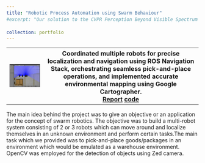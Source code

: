 ```yaml
---
title: "Robotic Process Automation using Swarm Behaviour"
#excerpt: "Our solution to the CVPR Perception Beyond Visible Spectrum Workshop 2022: Multi-Modal Aerial View Object Classification challenge. We proposed a novel Multi-Modal Domain Fusion(MDF) network to learn the domain invariant features from multi-modal data and use it to accurately classify the aerial view objects<br/><a href="https://arxiv.org/pdf/2212.07039.pdf">paper</a>    <a href="https://github.com/Sumanth181099/PBVS_MAVOC2022">code</a><br><img src='/images/Screenshot from 2023-10-05 19-16-19.png'>"

collection: portfolio
---
```

<table style="border-collapse: collapse; border: none; font-size:16px">
<tr style="border: none;">
<th style="border: none;"><img src="/images/swarmrpa_githubio.gif" width="100%" height="100%"/></th>
<th style="border: none; ">Coordinated multiple robots for precise localization and navigation using ROS Navigation Stack, orchestrating seamless pick-and-place operations, and implemented accurate environmental mapping using Google Cartographer.<br>
<a href="https://docs.google.com/document/d/127LVgOwWsQkh83Qz4QDs3OLVqVqw52TU/edit?usp=sharing&ouid=104963490925330429223&rtpof=true&sd=true">Report</a>    <a href="https://github.com/pramodkeshav9/RPA-for-Industrial-Warehouses-using-Swarm-Behavior">code</a><br>

</th>
</tr>
</table>

The main idea behind the project was to give an objective or an application for the concept of swarm robotics. The objective was to build a multi-robot system consisting of 2 or 3 robots which can move around and localize themselves in an unknown environment and perform certain tasks.The main task which we provided was to pick-and-place goods/packages in an environment which would be emulated as a warehouse environment. OpenCV was employed for the detection of objects using Zed camera.<br>


